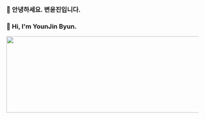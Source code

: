 ### 🤩 안녕하세요. 변윤진입니다.
### 🤩  Hi, I'm YounJin Byun.

<a href="https://github.com/devxb/gitanimals">
  <img src="https://render.gitanimals.org/lines/{username}?pet-id=1" width="1000" height="200"/>
</a>
